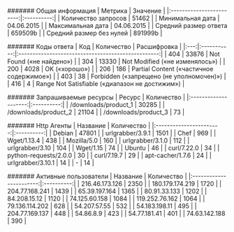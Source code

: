 ####### Общая информация
|          Метрика         |   Значение |
|:------------------------:|:----------:|
| Количество запросов      |      51462 |
| Минимальная дата         | 04.06.2015 |
| Максимальная дата        | 04.06.2015 |
| Средний размер ответа    |    659509b |
| Средний размер без нулей |    891999b |

####### Коды ответа
| Код |  Количество | Расшифровка                                        |
|:---:|:-----------:|:--------------------------------------------------:|
| 404 |       33876 | Not Found («не найдено»)                           |
| 304 |       13330 | Not Modified («не изменялось»)                     |
| 200 |        4028 | OK («хорошо»)                                      |
| 206 |         186 | Partial Content («частичное содержимое»)           |
| 403 |          38 | Forbidden («запрещено (не уполномочен)»)           |
| 416 |           4 | Range Not Satisfiable («диапазон не достижим»)     |

####### Запрашиваемые ресурсы
| Ресурс               | Количество |
|:--------------------:|:----------:|
| /downloads/product_1 |      30285 |
| /downloads/product_2 |      21104 |
| /downloads/product_3 |         73 |

####### Http Агенты
| Название                | Количество |
|:-----------------------:|:----------:|
| Debian                  |      47801 |
| urlgrabber/3.9.1        |       1501 |
| Chef                    |        969 |
| Wget/1.13.4             |        438 |
| Mozilla/5.0             |        160 |
| urlgrabber/3.1.0        |        112 |
| urlgrabber/3.10         |        104 |
| Wget/1.15               |         74 |
| Ubuntu                  |         46 |
| curl/7.22.0             |         34 |
| python-requests/2.0.0   |         30 |
| curl/7.19.7             |         29 |
| apt-cacher/1.7.6        |         24 |
| urlgrabber/3.10.1       |         14 |
| -                       |         14 |

####### Активные пользователи
| Название                | Количество |
|:-----------------------:|:----------:|
| 216.46.173.126          |       2350 |
| 180.179.174.219         |       1720 |
| 204.77.168.241          |       1439 |
| 65.39.197.164           |       1365 |
| 80.91.33.133            |       1202 |
| 84.208.15.12            |       1120 |
| 74.125.60.158           |       1084 |
| 119.252.76.162          |       1064 |
| 79.136.114.202          |        628 |
| 54.207.57.55            |        532 |
| 54.183.198.11           |        495 |
| 204.77.169.137          |        448 |
| 54.86.8.9               |        423 |
| 54.77.181.41            |        401 |
| 74.63.142.188           |        390 |

